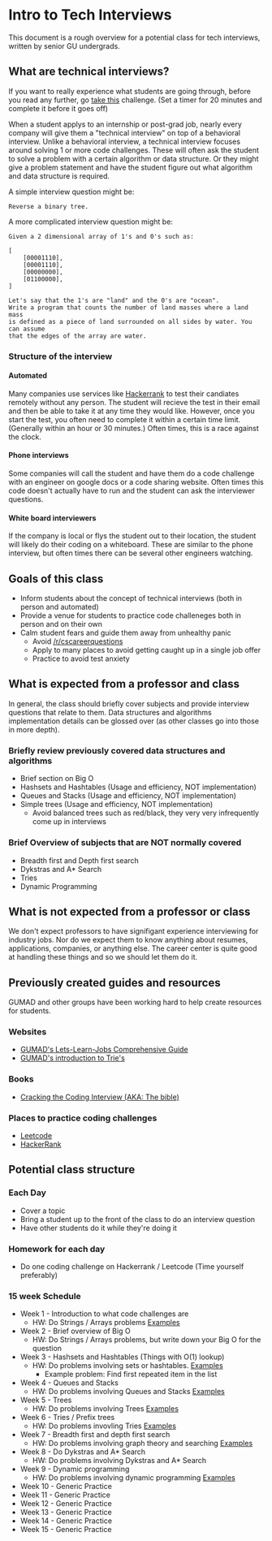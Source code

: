 # Intro to Tech Interviews

This document is a rough overview for a potential class for tech interviews, written by senior GU undergrads. 

## What are technical interviews?
If you want to really experience what students are going through, before you read any further, go [take this](https://leetcode.com/problems/longest-substring-without-repeating-characters/description/) challenge. (Set a timer for 20 minutes and complete it before it goes off)


When a student applys to an internship or post-grad job, nearly every company will give them a "technical interview" on top of a behavioral interview. Unlike a behavioral interview, a technical interview focuses around solving 1 or more code challenges. These will often ask the student to solve a problem with a certain algorithm or data structure. Or they might give a problem statement and have the student figure out what algorithm and data structure is required. 

A simple interview question might be:

``` 
Reverse a binary tree.
```

A more complicated interview question might be:

```
Given a 2 dimensional array of 1's and 0's such as:

[
    [00001110],
    [00001110],
    [00000000],
    [01100000],
]

Let's say that the 1's are "land" and the 0's are "ocean". 
Write a program that counts the number of land masses where a land mass 
is defined as a piece of land surrounded on all sides by water. You can assume 
that the edges of the array are water.
```

### Structure of the interview

#### Automated
Many companies use services like [Hackerrank](https://www.hackerrank.com/) to test their candiates remotely without any person. The student will recieve the test in their email and then be able to take it at any time they would like. However, once you start the test, you often need to complete it within a certain time limit. (Generally within an hour or 30 minutes.) Often times, this is a race against the clock.

#### Phone interviews
Some companies will call the student and have them do a code challenge with an engineer on google docs or a code sharing website. Often times this code doesn't actually have to run and the student can ask the interviewer questions.

#### White board interviewers
If the company is local or flys the student out to their location, the student will likely do their coding on a whiteboard. These are similar to the phone interview, but often times there can be several other engineers watching. 

## Goals of this class
* Inform students about the concept of technical interviews (both in person and automated)
* Provide a venue for students to practice code challeneges both in person and on their own
* Calm student fears and guide them away from unhealthy panic
    * Avoid [/r/cscareerquestions](http://reddit.com/r/cscareerquestions)
    * Apply to many places to avoid getting caught up in a single job offer
    * Practice to avoid test anxiety

## What is expected from a professor and class
In general, the class should briefly cover subjects and provide interview questions that relate to them. Data structures and algorithms implementation details can be glossed over (as other classes go into those in more depth).

### Briefly review previously covered data structures and algorithms
* Brief section on Big O
* Hashsets and Hashtables (Usage and efficiency, NOT implementation)
* Queues and Stacks (Usage and efficiency, NOT implementation)
* Simple trees (Usage and efficiency, NOT implementation)
    * Avoid balanced trees such as red/black, they very very infrequently come up in interviews

### Brief Overview of subjects that are NOT normally covered
* Breadth first and Depth first search
* Dykstras and A* Search
* Tries
* Dynamic Programming

## What is not expected from a professor or class
We don't expect professors to have signifigant experience interviewing for industry jobs. Nor do we expect them to know anything about resumes, applications, companies, or anything else. The career center is quite good at handling these things and so we should let them do it.

## Previously created guides and resources

GUMAD and other groups have been working hard to help create resources for students.

### Websites
* [GUMAD's Lets-Learn-Jobs Comprehensive Guide](https://gu-app-club.github.io/lets-learn-jobs/)
* [GUMAD's introduction to Trie's](http://trie.now.sh/)

### Books
* [Cracking the Coding Interview (AKA: The bible)](http://www.crackingthecodinginterview.com/)

### Places to practice coding challenges
* [Leetcode](https://leetcode.com/)
* [HackerRank](https://www.hackerrank.com/)

## Potential class structure

### Each Day
* Cover a topic 
* Bring a student up to the front of the class to do an interview question
* Have other students do it while they're doing it

### Homework for each day
* Do one coding challenge on Hackerrank / Leetcode (Time yourself preferably)

### 15 week Schedule
* Week 1 - Introduction to what code challenges are
    * HW: Do Strings / Arrays problems [Examples](https://leetcode.com/tag/string/)
* Week 2 - Brief overview of Big O
    * HW: Do Strings / Arrays problems, but write down your Big O for the question
* Week 3 - Hashsets and Hashtables (Things with O(1) lookup)
    * HW: Do problems involving sets or hashtables. [Examples](https://leetcode.com/tag/hash-table/)
        * Example problem: Find first repeated item in the list
* Week 4 - Queues and Stacks
    * HW: Do problems involving Queues and Stacks [Examples](https://leetcode.com/tag/stack/)
* Week 5 - Trees
    * HW: Do problems involving Trees [Examples](https://leetcode.com/tag/tree/)
* Week 6 - Tries / Prefix trees
    * HW: Do problems invovling Tries [Examples](https://leetcode.com/tag/trie/)
* Week 7 - Breadth first and depth first search
    * HW: Do problems involving graph theory and searching [Examples](https://www.hackerrank.com/domains/algorithms/graph-theory)
* Week 8 - Do Dykstras and A* Search
    * HW: Do problems involving Dykstras and A* Search 
* Week 9 - Dynamic programming
    * HW: Do problems involving dynamic programming [Examples](https://www.hackerrank.com/domains/algorithms/dynamic-programming)
* Week 10 - Generic Practice 
* Week 11 - Generic Practice
* Week 12 - Generic Practice
* Week 13 - Generic Practice
* Week 14 - Generic Practice
* Week 15 - Generic Practice
